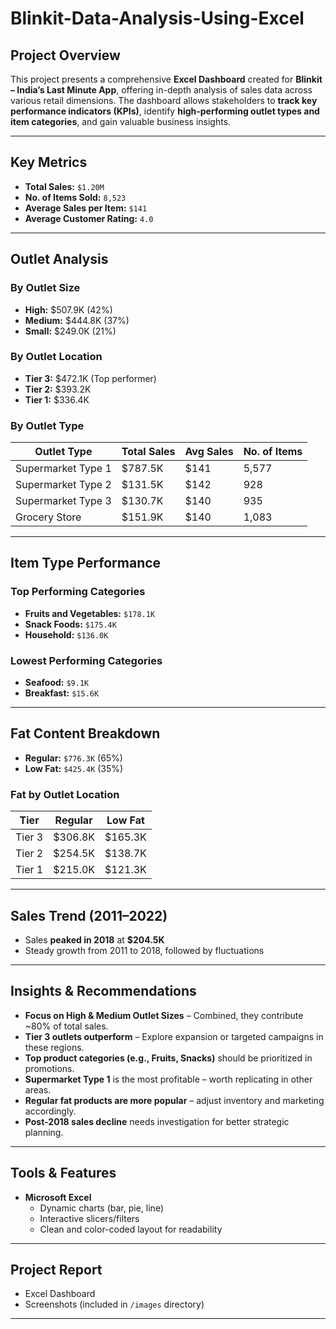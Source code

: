 # Blinkit-Data-Analysis-Using-Excel

## Project Overview

This project presents a comprehensive **Excel Dashboard** created for **Blinkit – India’s Last Minute App**, offering in-depth analysis of sales data across various retail dimensions. The dashboard allows stakeholders to **track key performance indicators (KPIs)**, identify **high-performing outlet types and item categories**, and gain valuable business insights.

---

## Key Metrics

- **Total Sales:** `$1.20M`
- **No. of Items Sold:** `8,523`
- **Average Sales per Item:** `$141`
- **Average Customer Rating:** `4.0`

---

## Outlet Analysis

### By Outlet Size
- **High:** $507.9K (42%)
- **Medium:** $444.8K (37%)
- **Small:** $249.0K (21%)

### By Outlet Location
- **Tier 3:** $472.1K (Top performer)
- **Tier 2:** $393.2K
- **Tier 1:** $336.4K

### By Outlet Type
| Outlet Type         | Total Sales | Avg Sales | No. of Items |
|---------------------|-------------|-----------|--------------|
| Supermarket Type 1  | $787.5K     | $141      | 5,577        |
| Supermarket Type 2  | $131.5K     | $142      | 928          |
| Supermarket Type 3  | $130.7K     | $140      | 935          |
| Grocery Store       | $151.9K     | $140      | 1,083        |

---

## Item Type Performance

### Top Performing Categories
- **Fruits and Vegetables:** `$178.1K`
- **Snack Foods:** `$175.4K`
- **Household:** `$136.0K`

### Lowest Performing Categories
- **Seafood:** `$9.1K`
- **Breakfast:** `$15.6K`

---

## Fat Content Breakdown

- **Regular:** `$776.3K` (65%)
- **Low Fat:** `$425.4K` (35%)

### Fat by Outlet Location
| Tier    | Regular | Low Fat |
|---------|---------|---------|
| Tier 3  | $306.8K | $165.3K |
| Tier 2  | $254.5K | $138.7K |
| Tier 1  | $215.0K | $121.3K |

---

## Sales Trend (2011–2022)

- Sales **peaked in 2018** at **$204.5K**
- Steady growth from 2011 to 2018, followed by fluctuations

---

## Insights & Recommendations

- **Focus on High & Medium Outlet Sizes** – Combined, they contribute ~80% of total sales.
- **Tier 3 outlets outperform** – Explore expansion or targeted campaigns in these regions.
- **Top product categories (e.g., Fruits, Snacks)** should be prioritized in promotions.
- **Supermarket Type 1** is the most profitable – worth replicating in other areas.
- **Regular fat products are more popular** – adjust inventory and marketing accordingly.
- **Post-2018 sales decline** needs investigation for better strategic planning.

---

## Tools & Features

- **Microsoft Excel**
  - Dynamic charts (bar, pie, line)
  - Interactive slicers/filters
  - Clean and color-coded layout for readability

---

## Project Report

- Excel Dashboard 
- Screenshots (included in `/images` directory)

---
